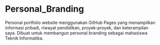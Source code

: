 # Personal_Branding
Personal portfolio website menggunakan GitHub Pages yang menampilkan informasi pribadi, riwayat pendidikan, proyek-proyek, dan keterampilan saya. Dibuat untuk membangun personal branding sebagai mahasiswa Teknik Informatika.
